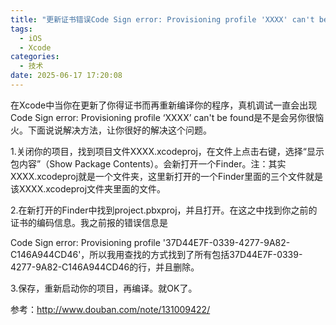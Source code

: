 ```yaml
---
title: "更新证书错误Code Sign error: Provisioning profile 'XXXX' can't be found"
tags:
  - iOS
  - Xcode
categories:
  - 技术
date: 2025-06-17 17:20:08
---
```


在Xcode中当你在更新了你得证书而再重新编译你的程序，真机调试一直会出现 Code Sign error: Provisioning profile ‘XXXX’ can't be found是不是会另你很恼火。下面说说解决方法，让你很好的解决这个问题。  
  
1.关闭你的项目，找到项目文件XXXX.xcodeproj，在文件上点击右键，选择“显示包内容”（Show Package Contents）。会新打开一个Finder。注：其实XXXX.xcodeproj就是一个文件夹，这里新打开的一个Finder里面的三个文件就是该XXXX.xcodeproj文件夹里面的文件。  
  
2.在新打开的Finder中找到project.pbxproj，并且打开。在这之中找到你之前的证书的编码信息。我之前报的错误信息是  
  
Code Sign error: Provisioning profile '37D44E7F-0339-4277-9A82-C146A944CD46'，所以我用查找的方式找到了所有包括37D44E7F-0339-4277-9A82-C146A944CD46的行，并且删除。

3.保存，重新启动你的项目，再编译。就OK了。

参考：http://www.douban.com/note/131009422/
